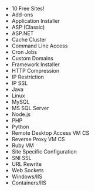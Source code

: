 <ul class="list-group ul-grid">
	<li class="list-group-item is-enabled">10 Free Sites!</li>
	<li class="list-group-item is-enabled">Add-ons</li>
	<li class="list-group-item is-enabled">Application Installer</li>
	<li class="list-group-item is-enabled">ASP (Classic)</li>
	<li class="list-group-item is-enabled">ASP.NET</li>
	<li class="list-group-item is-enabled">Cache Cluster</li>
	<li class="list-group-item is-enabled">Command Line Access</li>
	<li class="list-group-item is-enabled">Cron Jobs</li>
	<li class="list-group-item is-enabled">Custom Domains</li>
	<li class="list-group-item is-enabled">Framework Installer</li>
	<li class="list-group-item is-enabled">HTTP Compression</li>
	<li class="list-group-item is-enabled">IP Restriction</li>	
	<li class="list-group-item is-enabled">IP SSL</li>
	<li class="list-group-item is-enabled">Java</li>
	<li class="list-group-item is-enabled">Linux</li>
	<li class="list-group-item is-enabled">MySQL</li>
	<li class="list-group-item is-enabled">MS SQL Server</li>
	<li class="list-group-item is-enabled">Node.js</li>
	<li class="list-group-item is-enabled">PHP</li>
	<li class="list-group-item is-enabled">Python</li>
	<li class="list-group-item is-disabled">Remote Desktop Access 
		<span class="label label-info">VM</span>
		<span class="label label-info">CS</span>
	</li>
	<li class="list-group-item is-disabled">Reverse Proxy 
		<span class="label label-info">VM</span>
		<span class="label label-info">CS</span>
	</li>
	<li class="list-group-item is-disabled">Ruby 
		<span class="label label-info">VM</span>
	</li>
	<li class="list-group-item is-enabled">Site Specific Configuration</li>
	<li class="list-group-item is-enabled">SNI SSL</li>
	<li class="list-group-item is-enabled">URL Rewrite</li>
	<li class="list-group-item is-enabled">Web Sockets</li>
	<li class="list-group-item is-enabled">Windows/IIS</li>
	<li class="list-group-item is-enabled">Containers/IIS</li>
</ul>
